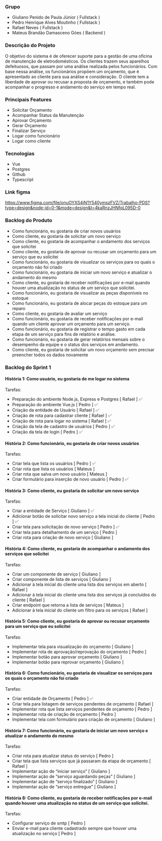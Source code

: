 ### Grupo
- Giuliano Penido de Paula Júnior ( Fullstack )
- Pedro Henrique Alves Moutinho ( Fullstack )
- Rafael Neves ( Fullstack )
- Mateus Brandão Damasceno Góes ( Backend )

### Descrição do Projeto
O objetivo do sistema é de oferecer suporte para a gestão de uma oficina de manutenção de eletrodomésticos. Os clientes trazem seus aparelhos defeituosos, que passam por uma análise realizada pelos funcionários. Com base nessa análise, os funcionários propõem um orçamento, que é apresentado ao cliente para sua análise e consideração. O cliente tem a liberdade de aprovar ou recusar a proposta de orçamento, e também pode acompanhar o progresso e andamento do serviço em tempo real.

### Principais Features
- Solicitar Orçamento
- Acompanhar Status da Manutenção
- Aprovar Orçamento
- Gerar Orçamento
- Finalizar Serviço
- Logar como funcionário
- Logar como cliente

### Tecnologias
- Vue
- Postgres
- Github
- Typescript

### Link figma
https://www.figma.com/file/onuOYXS4jN1Y540ymszFVZ/Trabalho-PDS?type=design&node-id=0-1&mode=design&t=4kaRnzJHNfqL095D-0

### Backlog do Produto
- Como funcionário, eu gostaria de criar novos usuários 
- Como cliente, eu gostaria de solicitar um novo serviço 
- Como cliente, eu gostaria de acompanhar o andamento dos serviços que solicitei
- Como cliente, eu gostaria de aprovar ou recusar um orçamento para um serviço que eu solicitei
- Como funcionário, eu gostaria de visualizar os serviços para os quais o orçamento não foi criado
- Como funcionário, eu gostaria de iniciar um novo serviço e atualizar o andamento do mesmo 
- Como cliente, eu gostaria de receber notificações por e-mail quando houver uma atualização no status de um serviço que solicitei.
- Como funcionário, eu gostaria de visualizar as peças disponíveis no estoque
- Como funcionário, eu gostaria de alocar peças do estoque para um reparo
- Como cliente, eu gostaria de avaliar um serviço
- Como funcionário, eu gostaria de receber notificações por e-mail quando um cliente aprovar um orçamento para um serviço.
- Como funcionário, eu gostaria de registrar o tempo gasto em cada etapa de um serviço para fins de relatório e análise.
- Como funcionário, eu gostaria de gerar relatórios mensais sobre o desempenho da equipe e o status dos serviços em andamento. 
- Como cliente, eu gostaria de solicitar um novo orçamento sem precisar preencher todos os dados novamente

### Backlog do Sprint 1
#### História 1:  Como usuário, eu gostaria de me logar no sistema
Tarefas:

- Preparação do ambiente Node.js, Express e Postgres [ Rafael ] ✅
- Preparação do ambiente Vue.js [ Pedro ] ✅
- Criação da entidade de Usuário [ Rafael ] ✅
- Criação de rota para cadastrar cliente [ Rafael ] ✅
- Criação de rota para logar no sistema [ Rafael ] ✅
- Criação da tela de cadastro de usuários [ Pedro ] ✅
- Criação da tela de login [ Pedro ] ✅

#### História 2: Como funcionário, eu gostaria de criar novos usuários
Tarefas:

- Criar tela que lista os usuários [ Pedro ] ✅
- Criar rota que lista os usuários [ Mateus ]
- Criar rota que salva um novo usuário [ Mateus ]
- Criar formulário para inserção de novo usuário [ Pedro ] ✅


#### História 3: Como cliente, eu gostaria de solicitar um novo serviço
Tarefas:

- Criar a entidade de Serviço [ Giuliano ] ✅
- Adicionar botão de solicitar novo serviço a tela inicial do cliente [ Pedro ] ✅
- Criar tela para solicitação de novo serviço [ Pedro ] ✅
- Criar tela para detalhamento de um serviço [ Pedro ]
- Criar rota para criação de novo serviço [ Giuliano ]

#### História 4: Como cliente, eu gostaria de acompanhar o andamento dos serviços que solicitei
Tarefas:

- Criar um componente de serviço [ Giuliano ]
- Criar componente de lista de serviços [ Giuliano ]
- Adicionar à tela inicial do cliente uma lista dos serviços em aberto [ Rafael ]
- Adicionar à tela inicial do cliente uma lista dos serviços já concluídos do cliente [ Rafael ]
- Criar endpoint que retorna a lista de serviços [ Mateus ]
- Adicionar à tela inicial do cliente um filtro para os serviços [ Rafael ]


#### História 5: Como cliente, eu gostaria de aprovar ou recusar orçamento para um serviço que eu solicitei
Tarefas:

- Implementar tela para visualização do orçamento [ Giuliano ]
- Implementar rota de aprovação/reprovação do orçamento [ Pedro ]
- Implementar botão para aprovar orçamento [ Giuliano ]
- Implementar botão para reprovar orçamento [ Giuliano ]

#### História 6: Como funcionário, eu gostaria de visualizar os serviços para os quais o orçamento não foi criado
Tarefas:

- Criar entidade de Orçamento [ Pedro ] ✅
- Criar tela para listagem de serviços pendentes de orçamento [ Rafael ]
- Implementar rota que lista serviços pendentes de orçamento [ Pedro ]
- Implementar rota de criação de orçamento [ Pedro ]
- Implementar tela com formulário para criação de orçamento [ Giuliano ]


#### História 7: Como funcionário, eu gostaria de iniciar um novo serviço e atualizar o andamento do mesmo
Tarefas:

- Criar rota para atualizar status do serviço [ Pedro ]
- Criar tela que lista serviços que já passaram da etapa de orçamento [ Rafael ]
- Implementar ação de “iniciar serviço” [ Giuliano ]
- Implementar ação de “serviço aguardando peças” [ Giuliano ]
- Implementar ação de “serviço finalizado” [ Giuliano ]
- Implementar ação de “serviço entregue” [ Giuliano ]


#### História 8: Como cliente, eu gostaria de receber notificações por e-mail quando houver uma atualização no status de um serviço que solicitei.
Tarefas:

- Configurar serviço de smtp [ Pedro ]
- Enviar e-mail para cliente cadastrado sempre que houver uma atualização no serviço [ Pedro ]
 
